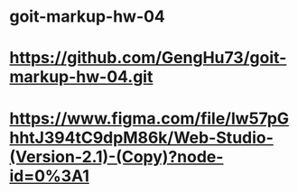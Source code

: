 # goit-markup-hw-04

# https://github.com/GengHu73/goit-markup-hw-04.git

# https://www.figma.com/file/lw57pGhhtJ394tC9dpM86k/Web-Studio-(Version-2.1)-(Copy)?node-id=0%3A1
